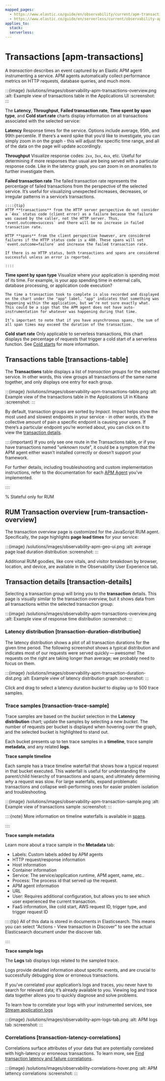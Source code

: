 ```yaml
---
mapped_pages:
  - https://www.elastic.co/guide/en/observability/current/apm-transactions.html
  - https://www.elastic.co/guide/en/serverless/current/observability-apm-transactions.html
applies_to:
  stack:
  serverless:
---
```


# Transactions [apm-transactions]

A *transaction* describes an event captured by an Elastic APM agent instrumenting a service. APM agents automatically collect performance metrics on HTTP requests, database queries, and much more.

:::{image} /solutions/images/observability-apm-transactions-overview.png
:alt: Example view of transactions table in the Applications UI
:screenshot:
:::

The **Latency**, **Throughput**, **Failed transaction rate**, **Time spent by span type**, and **Cold start rate** charts display information on all transactions associated with the selected service:

**Latency**
   Response times for the service. Options include average, 95th, and 99th percentile. If there’s a weird spike that you’d like to investigate, you can simply zoom in on the graph - this will adjust the specific time range, and all of the data on the page will update accordingly.

**Throughput**
   Visualize response codes: `2xx`, `3xx`, `4xx`, etc. Useful for determining if more responses than usual are being served with a particular response code. Like in the latency graph, you can zoom in on anomalies to further investigate them.

**Failed transaction rate**
   The failed transaction rate represents the percentage of failed transactions from the perspective of the selected service. It’s useful for visualizing unexpected increases, decreases, or irregular patterns in a service’s transactions.

    ::::{tip}
    HTTP **transactions** from the HTTP server perspective do not consider a `4xx` status code (client error) as a failure because the failure was caused by the caller, not the HTTP server. Thus, `event.outcome=success` and there will be no increase in failed transaction rate.

    HTTP **spans** from the client perspective however, are considered failures if the HTTP status code is ≥ 400. These spans will set `event.outcome=failure` and increase the failed transaction rate.

    If there is no HTTP status, both transactions and spans are considered successful unless an error is reported.

    ::::

**Time spent by span type**
   Visualize where your application is spending most of its time. For example, is your app spending time in external calls, database processing, or application code execution?

    The time a transaction took to complete is also recorded and displayed on the chart under the "app" label. "app" indicates that something was happening within the application, but we’re not sure exactly what. This could be a sign that the APM agent does not have auto-instrumentation for whatever was happening during that time.

    It’s important to note that if you have asynchronous spans, the sum of all span times may exceed the duration of the transaction.

**Cold start rate**
   Only applicable to serverless transactions, this chart displays the percentage of requests that trigger a cold start of a serverless function. See [Cold starts](/solutions/observability/apm/observe-lambda-functions.md#apm-lambda-cold-start-info) for more information.

## Transactions table [transactions-table]

The **Transactions** table displays a list of *transaction groups* for the selected service. In other words, this view groups all transactions of the same name together, and only displays one entry for each group.

:::{image} /solutions/images/observability-apm-transactions-table.png
:alt: Example view of the transactions table in the Applications UI in Kibana
:screenshot:
:::

By default, transaction groups are sorted by *Impact*. Impact helps show the most used and slowest endpoints in your service - in other words, it’s the collective amount of pain a specific endpoint is causing your users. If there’s a particular endpoint you’re worried about, you can click on it to view the [transaction details](/solutions/observability/apm/transactions-ui.md#transaction-details).

::::{important}
If you only see one route in the Transactions table, or if you have transactions named "unknown route", it could be a symptom that the APM agent either wasn’t installed correctly or doesn’t support your framework.

For further details, including troubleshooting and custom implementation instructions, refer to the documentation for each [APM Agent](https://www.elastic.co/guide/en/apm/agent) you’ve implemented.

::::

% Stateful only for RUM

## RUM Transaction overview [rum-transaction-overview]

The transaction overview page is customized for the JavaScript RUM agent. Specifically, the page highlights **page load times** for your service:

:::{image} /solutions/images/observability-apm-geo-ui.png
:alt: average page load duration distribution
:screenshot:
:::

Additional RUM goodies, like core vitals, and visitor breakdown by browser, location, and device, are available in the Observability User Experience tab.

## Transaction details [transaction-details]

Selecting a transaction group will bring you to the **transaction** details. This page is visually similar to the transaction overview, but it shows data from all transactions within the selected transaction group.

:::{image} /solutions/images/observability-apm-transactions-overview.png
:alt: Example view of response time distribution
:screenshot:
:::

### Latency distribution [transaction-duration-distribution]

The latency distribution shows a plot of all transaction durations for the given time period. The following screenshot shows a typical distribution and indicates most of our requests were served quickly — awesome! The requests on the right are taking longer than average; we probably need to focus on them.

:::{image} /solutions/images/observability-apm-transaction-duration-dist.png
:alt: Example view of latency distribution graph
:screenshot:
:::

Click and drag to select a latency duration *bucket* to display up to 500 trace samples.

### Trace samples [transaction-trace-sample]

Trace samples are based on the *bucket* selection in the **Latency distribution** chart; update the samples by selecting a new *bucket*. The number of requests per bucket is displayed when hovering over the graph, and the selected bucket is highlighted to stand out.

Each bucket presents up to ten trace samples in a **timeline**, trace sample **metadata**, and any related **logs**.

**Trace sample timeline**

Each sample has a trace timeline waterfall that shows how a typical request in that bucket executed. This waterfall is useful for understanding the parent/child hierarchy of transactions and spans, and ultimately determining *why* a request was slow. For large waterfalls, expand problematic transactions and collapse well-performing ones for easier problem isolation and troubleshooting.

:::{image} /solutions/images/observability-apm-transaction-sample.png
:alt: Example view of transactions sample
:screenshot:
:::

::::{note}
More information on timeline waterfalls is available in [spans](/solutions/observability/apm/trace-sample-timeline.md).

::::

**Trace sample metadata**

Learn more about a trace sample in the **Metadata** tab:

* Labels: Custom labels added by APM agents
* HTTP request/response information
* Host information
* Container information
* Service: The service/application runtime, APM agent, name, etc..
* Process: The process id that served up the request.
* APM agent information
* URL
* User: Requires additional configuration, but allows you to see which user experienced the current transaction.
* FaaS information, like cold start, AWS request ID, trigger type, and trigger request ID

::::{tip}
All of this data is stored in documents in Elasticsearch. This means you can select "Actions - View transaction in Discover" to see the actual Elasticsearch document under the discover tab.

::::

**Trace sample logs**

The **Logs** tab displays logs related to the sampled trace.

Logs provide detailed information about specific events, and are crucial to successfully debugging slow or erroneous transactions.

If you’ve correlated your application’s logs and traces, you never have to search for relevant data; it’s already available to you. Viewing log and trace data together allows you to quickly diagnose and solve problems.

To learn how to correlate your logs with your instrumented services, see [Stream application logs](/solutions/observability/logs/stream-application-logs.md)

:::{image} /solutions/images/observability-apm-logs-tab.png
:alt: APM logs tab
:screenshot:
:::

### Correlations [transaction-latency-correlations]

Correlations surface attributes of your data that are potentially correlated with high-latency or erroneous transactions. To learn more, see [Find transaction latency and failure correlations](/solutions/observability/apm/find-transaction-latency-failure-correlations.md).

:::{image} /solutions/images/observability-correlations-hover.png
:alt: APM lattency correlations
:screenshot:
:::